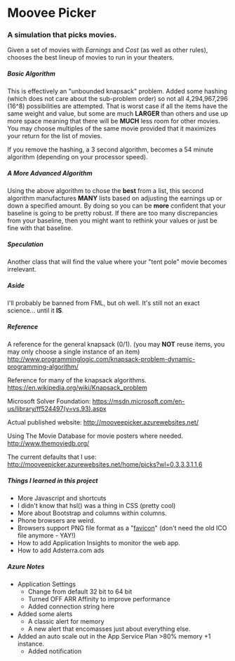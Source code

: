 # Moovee Picker
### A simulation that picks movies.

Given a set of movies with *Earnings* and *Cost* (as well as other rules),
chooses the best lineup of movies to run in your theaters.

##### Basic Algorithm

This is effectively an "unbounded knapsack" problem.  Added some hashing
(which does not care about the sub-problem order) so not all 4,294,967,296 (16^8) possibilities
are attempted.  That is worst case if all the items have the same weight and value, but some are much
**LARGER** than others and use up more space meaning that there will be **MUCH** less room for
other movies.  You may choose multiples of the same movie provided that it maximizes your
return for the list of movies.

If you remove the hashing, a 3 second algorithm, becomes a 54 minute algorithm (depending on your processor speed).

##### A More Advanced Algorithm

Using the above algorithm to chose the **best** from a list, this second algorithm manufactures **MANY** lists
based on adjusting the earnings up or down a specified amount.  By doing so you can be **more** confident that
your baseline is going to be pretty robust.  If there are too many discrepancies from your baseline, then
you might want to rethink your values or just be fine with that baseline.

##### Speculation

Another class that will find the value where your "tent pole" movie becomes irrelevant.

##### Aside

I'll probably be banned from FML, but oh well.  It's still not an exact science...  until it **IS**.

##### Reference

A reference for the general knapsack (0/1).  (you may **NOT** reuse items, you may only choose
a single instance of an item)
http://www.programminglogic.com/knapsack-problem-dynamic-programming-algorithm/

Reference for many of the knapsack algorithms.
https://en.wikipedia.org/wiki/Knapsack_problem

Microsoft Solver Foundation:
https://msdn.microsoft.com/en-us/library/ff524497(v=vs.93).aspx

Actual published website:
http://mooveepicker.azurewebsites.net/

Using The Movie Database for movie posters where needed.
http://www.themoviedb.org/

The current defaults that I use:
http://mooveepicker.azurewebsites.net/home/picks?wl=0,3,3,3,1,1,6

##### Things I learned in this project
* More Javascript and shortcuts
* I didn't know that hsl() was a thing in CSS (pretty cool)
* More about Bootstrap and columns within columns.
* Phone browsers are weird.
* Browsers support PNG file format as a "[favicon](https://en.wikipedia.org/wiki/Favicon)" (don't need the old ICO file anymore - YAY!)
* How to add Application Insights to monitor the web app.
* How to add Adsterra.com ads

##### Azure Notes
* Application Settings
  * Change from default 32 bit to 64 bit
  * Turned OFF ARR Affinity to improve performance
  * Added connection string here
* Added some alerts
  * A classic alert for memory
  * A new alert that encomasses just about everything else.
* Added an auto scale out in the App Service Plan  >80% memory +1 instance.
  * Added notification